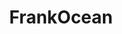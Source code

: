 ---
title: FrankOcean
crosslinks:
- hiphopheads
- Kanye
- livven
- place
- KendrickLamar
- donaldglover
- hhh
- OFWGKTA
- leakthreads
- analog
- vinyl
- Denmark
- wayhome
- jaipaul
- radiohead
- FashionReps
- frank
- survivor
- streetwear
- HangoutFest
---